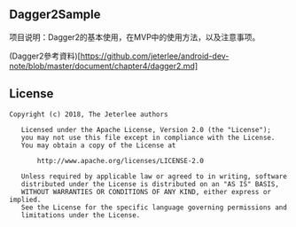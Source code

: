 ## Dagger2Sample
项目说明：Dagger2的基本使用，在MVP中的使用方法，以及注意事项。

(Dagger2參考資料)[https://github.com/jeterlee/android-dev-note/blob/master/document/chapter4/dagger2.md]


## License
```
Copyright (c) 2018, The Jeterlee authors 

   Licensed under the Apache License, Version 2.0 (the "License");
   you may not use this file except in compliance with the License.
   You may obtain a copy of the License at

       http://www.apache.org/licenses/LICENSE-2.0

   Unless required by applicable law or agreed to in writing, software
   distributed under the License is distributed on an "AS IS" BASIS,
   WITHOUT WARRANTIES OR CONDITIONS OF ANY KIND, either express or implied.
   See the License for the specific language governing permissions and
   limitations under the License.
```
